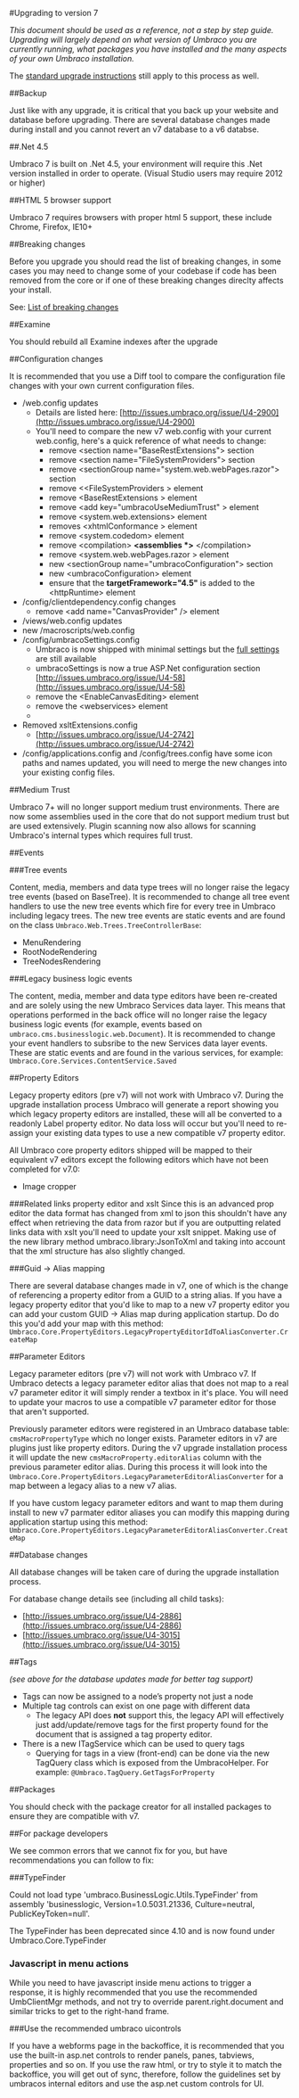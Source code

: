 #Upgrading to version 7

*This document should be used as a reference, not a step by step guide. Upgrading will largely depend on what version of Umbraco you are currently running, what packages you have installed and the many aspects of your own Umbraco installation.*

The [standard upgrade instructions](http://our.umbraco.org/documentation/Installation/Upgrading/general) still apply to this process as well.

##Backup

Just like with any upgrade, it is critical that you back up your website and database before upgrading. There are several database changes made during install and you cannot revert an v7 database to a v6 databse.

##.Net 4.5

Umbraco 7 is built on .Net 4.5, your environment will require this .Net version installed in order to operate.
(Visual Studio users may require 2012 or higher)

##HTML 5 browser support

Umbraco 7 requires browsers with proper html 5 support, these include Chrome, Firefox, IE10+

##Breaking changes

Before you upgrade you should read the list of breaking changes, in some cases you may need to change some of your codebase if code has been removed from the core or if one of these breaking changes direclty affects your install.

See: [List of breaking changes](http://our.umbraco.org/contribute/releases/700) 

##Examine

You should rebuild all Examine indexes after the upgrade

##Configuration changes

It is recommended that you use a Diff tool to compare the configuration file changes with your own current configuration files.

* /web.config updates 
	* Details are listed here: [http://issues.umbraco.org/issue/U4-2900](http://issues.umbraco.org/issue/U4-2900)
	* You'll need to compare the new v7 web.config with your current web.config, here's a quick reference of what needs to change:		
		* remove &lt;section name="BaseRestExtensions"&gt; section
		* remove &lt;section name="FileSystemProviders"&gt; section
		* remove &lt;sectionGroup name="system.web.webPages.razor"&gt; section
		* remove &lt;<FileSystemProviders &gt; element
		* remove &lt;BaseRestExtensions &gt; element
		* remove &lt;add key="umbracoUseMediumTrust" &gt; element
		* remove &lt;system.web.extensions&gt; element
		* removes &lt;xhtmlConformance &gt; element
		* remove &lt;system.codedom&gt; element
		* remove &lt;compilation&gt; <strong>&lt;assemblies *&gt;</strong> &lt;/compilation&gt;
		* remove &lt;system.web.webPages.razor &gt; element 
		* new &lt;sectionGroup name="umbracoConfiguration"&gt; section
		* new &lt;umbracoConfiguration&gt; element  
		* ensure that the **targetFramework="4.5"** is added to the &lt;httpRuntime&gt; element
* /config/clientdependency.config changes
	* remove &lt;add name="CanvasProvider" /&gt; element 
* /views/web.config updates
* new /macroscripts/web.config
* /config/umbracoSettings.config 
	* Umbraco is now shipped with minimal settings but the [full settings](http://our.umbraco.org/documentation/Using-Umbraco/Config-files/umbracoSettings/) are still available
	* umbracoSettings is now a true ASP.Net configuration section [http://issues.umbraco.org/issue/U4-58](http://issues.umbraco.org/issue/U4-58)
	* remove the &lt;EnableCanvasEditing&gt; element
	* remove the &lt;webservices&gt; element
	* 
* Removed xsltExtensions.config
	* [http://issues.umbraco.org/issue/U4-2742](http://issues.umbraco.org/issue/U4-2742)
* /config/applications.config and /config/trees.config have some icon paths and names updated, you will need to merge the new changes into your existing config files.

##Medium Trust

Umbraco 7+ will no longer support medium trust environments. There are now some assemblies used in the core that do not support medium trust but are used extensively. Plugin scanning now also allows for scanning Umbraco's internal types which requires full trust.

##Events

###Tree events

Content, media, members and data type trees will no longer raise the legacy tree events (based on BaseTree). It is recommended to change all tree event handlers to use the new tree events which fire for every tree in Umbraco including legacy trees. The new tree events are static events and are found on the class `Umbraco.Web.Trees.TreeControllerBase`:

* MenuRendering
* RootNodeRendering
* TreeNodesRendering
 
###Legacy business logic events

The content, media, member and data type editors have been re-created and are solely using the new Umbraco Services data layer. This means that operations performed in the back office will no longer raise the legacy business logic events (for example, events based on `umbraco.cms.businesslogic.web.Document`). It is recommended to change your event handlers to subsribe to the new Services data layer events. These are static events and are found in the various services, for example:  `Umbraco.Core.Services.ContentService.Saved`

##Property Editors

Legacy property editors (pre v7) will not work with Umbraco v7. During the upgrade installation process Umbraco will generate a report showing you which legacy property editors are installed, these will all be converted to a readonly Label property editor. No data loss will occur but you'll need to re-assign your existing data types to use a new compatible v7 property editor.

All Umbraco core property editors shipped will be mapped to their equivalent v7 editors except the following editors 
which have not been completed for v7.0:

* Image cropper

###Related links property editor and xslt
Since this is an advanced prop editor the data format has changed from xml to json this shouldn't have any effect when retrieving the data from razor but if you are outputting related links data with xslt you'll need to update your xslt snippet. Making use of the new library method umbraco.library:JsonToXml and taking into account that the xml structure has also slightly changed.

###Guid -> Alias mapping

There are several database changes made in v7, one of which is the change of referencing a property editor from a GUID to a string alias. If you have a legacy property editor that you'd like to map to a new v7 property editor you can add your custom GUID -> Alias map during application startup. Do do this you'd add your map with this method: `Umbraco.Core.PropertyEditors.LegacyPropertyEditorIdToAliasConverter.CreateMap`

##Parameter Editors

Legacy parameter editors (pre v7) will not work with Umbraco v7. If Umbraco detects a legacy parameter editor alias that does not map to a real v7 parameter editor it will simply render a textbox in it's place. You will need to update your macros to use a compatible v7 parameter editor for those that aren't supported.

Previously parameter editors were registered in an Umbraco database table: `cmsMacroPropertyType` which no longer exists. Parameter editors in v7 are plugins just like property editors. During the v7 upgrade installation process it will update the new `cmsMacroProperty.editorAlias` column with the previous parameter editor alias. During this process it will look into the `Umbraco.Core.PropertyEditors.LegacyParameterEditorAliasConverter` for a map between a legacy alias to a new v7 alias.

If you have custom legacy parameter editors and want to map them during install to new v7 parmater editor aliases you can modify this mapping during application startup using this method: `Umbraco.Core.PropertyEditors.LegacyParameterEditorAliasConverter.CreateMap`

##Database changes

All database changes will be taken care of during the upgrade installation process.

For database change details see (including all child tasks):

* [http://issues.umbraco.org/issue/U4-2886](http://issues.umbraco.org/issue/U4-2886)
* [http://issues.umbraco.org/issue/U4-3015](http://issues.umbraco.org/issue/U4-3015)

##Tags

*(see above for the database updates made for better tag support)*

* Tags can now be assigned to a node’s property not just a node
* Multiple tag controls can exist on one page with different data
	* The legacy API does **not** support this, the legacy API will effectively just add/update/remove tags for the first property found for the document that is assigned a tag property editor.
* There is a new ITagService which can be used to query tags
	* Querying for tags in a view (front-end) can be done via the new TagQuery class which is exposed from the UmbracoHelper. For example: `@Umbraco.TagQuery.GetTagsForProperty`
	
##Packages

You should check with the package creator for all installed packages to ensure they are compatible with v7.

##For package developers

We see common errors that we cannot fix for you, but have recommendations you can follow to fix: 

###TypeFinder

Could not load type 'umbraco.BusinessLogic.Utils.TypeFinder' from assembly 'businesslogic, Version=1.0.5031.21336, Culture=neutral, PublicKeyToken=null'.

The TypeFinder has been deprecated since 4.10 and is now found under Umbraco.Core.TypeFinder

### Javascript in menu actions

While you need to have javascript  inside menu actions to trigger a response, it is highly recommended that you use the recommended UmbClientMgr methods, and not try to override parent.right.document and similar tricks to get to the right-hand frame.

###Use the recommended umbraco uicontrols

If you have a webforms page in the backoffice, it is recommended that you use the built-in asp.net controls to render panels, panes, tabviews, properties and so on. If you use the raw html, or try to style it to match the backoffice, you will get out of sync, therefore, follow the guidelines set by umbracos internal editors and use the asp.net custom controls for UI.
 
	
 
 
